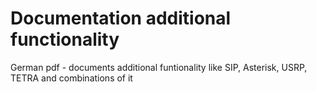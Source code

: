 # Documentation additional functionality
German pdf - documents additional funtionality
like SIP, Asterisk, USRP, TETRA and combinations of it

